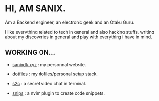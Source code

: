 # HI, AM SANIX.

Am a Backend engineer, an electronic geek and an Otaku Guru.

I like everything related to tech in general and also hacking stuffs,
writing about my discoveries in general and play with everything i have in mind.

## WORKING ON...

- [sanixdk.xyz](https://github.com/Sanix-Darker/sanixdk.xyz) : my personnal website.

- [dotfiles](https://github.com/Sanix-Darker/dotfiles) : my dofiles/personal setup stack.

- [s2c](https://github.com/sanix-darker/s2c) : a secret video chat in terminal.

- [snips](https://github.com/Sanix-Darker/snips.nvim) : a nvim plugin to create code snippets.
